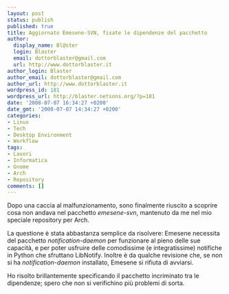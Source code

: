 ```yaml
---
layout: post
status: publish
published: true
title: Aggiornato Emesene-SVN, fixate le dipendenze del pacchetto
author:
  display_name: Bl@ster
  login: Blaster
  email: dottorblaster@gmail.com
  url: http://www.dottorblaster.it
author_login: Blaster
author_email: dottorblaster@gmail.com
author_url: http://www.dottorblaster.it
wordpress_id: 181
wordpress_url: http://blaster.netsons.org/?p=181
date: '2008-07-07 16:34:27 +0200'
date_gmt: '2008-07-07 14:34:27 +0200'
categories:
- Linux
- Tech
- Desktop Environment
- Workflow
tags:
- Lavori
- Informatica
- Gnome
- Arch
- Repository
comments: []
---
```

<p>Dopo una caccia al malfunzionamento, sono finalmente riuscito a scoprire cosa non andava nel pacchetto <em>emesene-svn</em>, mantenuto da me nel mio speciale repository per Arch.</p>
<p>La questione è stata abbastanza semplice da risolvere: Emesene necessita del pacchetto <em>notification-daemon</em> per funzionare al pieno delle sue capacità, e per poter usfruire delle comodissime (e integratissime) notifiche in Python che sfruttano LibNotify. Inoltre è da qualche revisione che, se non si ha <em>notification-daemon</em> installato, Emesene si rifiuta di avviarsi.</p>
<p>Ho risolto brillantemente specificando il pacchetto incriminato tra le dipendenze; spero che non si verifichino più problemi di sorta.</p>
